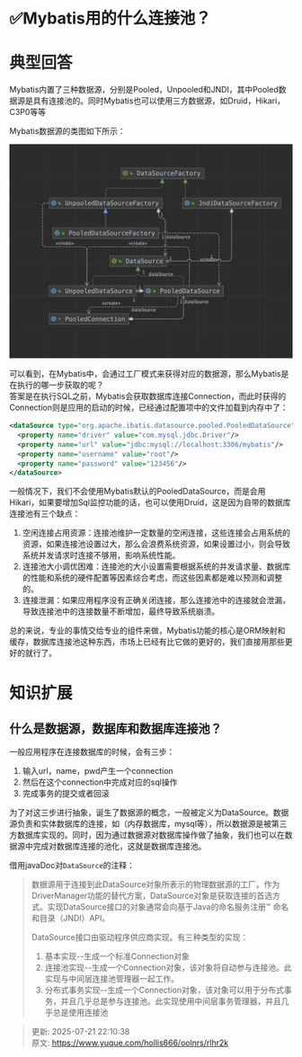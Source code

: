 # ✅Mybatis用的什么连接池？

# <font style="color:rgb(38, 38, 38);">典型回答</font>
Mybatis内置了三种数据源，分别是Pooled，Unpooled和JNDI，其中Pooled数据源是具有连接池的。同时Mybatis也可以使用三方数据源，如Druid，Hikari，C3P0等等

Mybatis数据源的类图如下所示：

![1684660340953-1acc1590-1b07-4df6-ad1a-9fc15936c9f3.png](./img/-KrnxuJ71nSUbSyw/1684660340953-1acc1590-1b07-4df6-ad1a-9fc15936c9f3-661005.png)

可以看到，在Mybatis中，会通过工厂模式来获得对应的数据源，那么Mybatis是在执行的哪一步获取的呢？  
答案是在执行SQL之前，Mybatis会获取数据库连接Connection，而此时获得的Connection则是应用的启动的时候，已经通过配置项中的文件加载到内存中了：

```xml
<dataSource type="org.apache.ibatis.datasource.pooled.PooledDataSource">
  <property name="driver" value="com.mysql.jdbc.Driver"/>
  <property name="url" value="jdbc:mysql://localhost:3306/mybatis"/>
  <property name="username" value="root"/>
  <property name="password" value="123456"/>
</dataSource>
```

一般情况下，我们不会使用Mybatis默认的PooledDataSource，而是会用Hikari，如果要增加Sql监控功能的话，也可以使用Druid，这是因为自带的数据库连接池有三个缺点：

1. 空闲连接占用资源：连接池维护一定数量的空闲连接，这些连接会占用系统的资源，如果连接池设置过大，那么会浪费系统资源，如果设置过小，则会导致系统并发请求时连接不够用，影响系统性能。
2. 连接池大小调优困难：连接池的大小设置需要根据系统的并发请求量、数据库的性能和系统的硬件配置等因素综合考虑，而这些因素都是难以预测和调整的。
3. 连接泄漏：如果应用程序没有正确关闭连接，那么连接池中的连接就会泄漏，导致连接池中的连接数量不断增加，最终导致系统崩溃。

总的来说，专业的事情交给专业的组件来做，Mybatis功能的核心是ORM映射和缓存，数据库连接池这种东西，市场上已经有比它做的更好的，我们直接用那些更好的就行了。

# 知识扩展
## 什么是数据源，数据库和数据库连接池？
一般应用程序在连接数据库的时候，会有三步：

1. 输入url，name，pwd产生一个connection
2. 然后在这个connection中完成对应的sql操作
3. 完成事务的提交或者回滚

为了对这三步进行抽象，诞生了数据源的概念，一般被定义为DataSource。数据源负责和实体数据库的连接，如（内存数据库，mysql等），所以数据源是被第三方数据库实现的。同时，因为通过数据源对数据库操作做了抽象，我们也可以在数据源中完成对数据库连接的池化，这就是数据库连接池。

借用javaDoc对`DataSource`的注释：

> 数据源用于连接到此DataSource对象所表示的物理数据源的工厂。作为DriverManager功能的替代方案，DataSource对象是获取连接的首选方式。实现DataSource接口的对象通常会向基于Java的命名服务注册™ 命名和目录（JNDI）API。
>
> DataSource接口由驱动程序供应商实现。有三种类型的实现：
>
> 1. 基本实现--生成一个标准Connection对象
> 2. 连接池实现--生成一个Connection对象，该对象将自动参与连接池。此实现与中间层连接池管理器一起工作。
> 3. 分布式事务实现--生成一个Connection对象，该对象可以用于分布式事务，并且几乎总是参与连接池。此实现使用中间层事务管理器，并且几乎总是使用连接池
>



> 更新: 2025-07-21 22:10:38  
> 原文: <https://www.yuque.com/hollis666/oolnrs/rlhr2k>